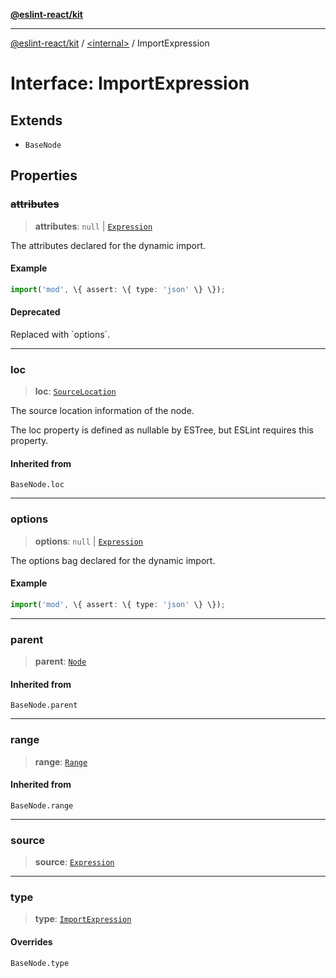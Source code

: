 [**@eslint-react/kit**](../../README.md)

***

[@eslint-react/kit](../../README.md) / [\<internal\>](../README.md) / ImportExpression

# Interface: ImportExpression

## Extends

- `BaseNode`

## Properties

### ~~attributes~~

> **attributes**: `null` \| [`Expression`](../type-aliases/Expression.md)

The attributes declared for the dynamic import.

#### Example

```ts
import('mod', \{ assert: \{ type: 'json' \} \});
```

#### Deprecated

Replaced with \`options\`.

***

### loc

> **loc**: [`SourceLocation`](SourceLocation.md)

The source location information of the node.

The loc property is defined as nullable by ESTree, but ESLint requires this property.

#### Inherited from

`BaseNode.loc`

***

### options

> **options**: `null` \| [`Expression`](../type-aliases/Expression.md)

The options bag declared for the dynamic import.

#### Example

```ts
import('mod', \{ assert: \{ type: 'json' \} \});
```

***

### parent

> **parent**: [`Node`](../type-aliases/Node.md)

#### Inherited from

`BaseNode.parent`

***

### range

> **range**: [`Range`](../type-aliases/Range.md)

#### Inherited from

`BaseNode.range`

***

### source

> **source**: [`Expression`](../type-aliases/Expression.md)

***

### type

> **type**: [`ImportExpression`](../README.md#importexpression)

#### Overrides

`BaseNode.type`
